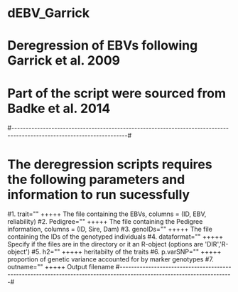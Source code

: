 # dEBV_Garrick
  # Deregression of EBVs following Garrick et al. 2009
  # Part of the script were sourced from Badke et al. 2014

  #----------------------------------------------------------------------------------------------------------------------#
  # The deregression scripts requires the following parameters and information to run sucessfully

  #1. trait=""      +++++ The file containing the EBVs, columns = (ID, EBV, reliability)
  #2. Pedigree=""   +++++ The file containing the Pedigree information, columns = (ID, Sire, Dam)
  #3. genoIDs=""    +++++ The file containing the IDs of the genotyped individuals
  #4. dataformat="" +++++ Specify if the files are in the directory or it an R-object (options are 'DIR','R-object')
  #5. h2=""         +++++ heritabilty of the traits
  #6. p.varSNP=""   +++++ proportion of genetic variance accounted for by marker genotypes
  #7. outname=""    +++++ Output filename
  #----------------------------------------------------------------------------------------------------------------------#


